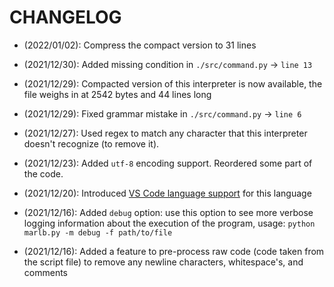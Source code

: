 # CHANGELOG
- (2022/01/02): Compress the compact version to 31 lines
- (2021/12/30): Added missing condition in `./src/command.py` -> `line 13`

- (2021/12/29): Compacted version of this interpreter is now available, the file weighs in at 2542 bytes and 44 lines long

- (2021/12/29): Fixed grammar mistake in `./src/command.py` -> `line 6`

- (2021/12/27): Used regex to match any character that this interpreter doesn't recognize (to remove it). 

- (2021/12/23): Added `utf-8` encoding support. Reordered some part of the code.

- (2021/12/20): Introduced [VS Code language support](https://github.com/bennett-nguyen/marlb-syntax/tree/master) for this language

- (2021/12/16): Added `debug` option: use this option to see more verbose logging information about the execution of the program, usage: `python marlb.py -m debug -f path/to/file`

- (2021/12/16): Added a feature to pre-process raw code (code taken from the script file) to remove any newline characters, whitespace's, and comments
